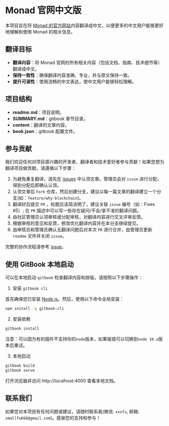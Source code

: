 
# Monad 官网中文版

本项目旨在将 [Monad 的官方网站](https://docs.monad.xyz/)内容翻译成中文，以便更多的中文用户能够更好地理解和使用 Monad 的相关信息。


## 翻译目标

- **翻译内容**：将 Monad 官网的所有相关内容（包括文档、指南、技术细节等）翻译成中文。
- **保持一致性**：确保翻译内容准确、专业，并与原文保持一致。
- **提升可读性**：使用流畅的中文表达，使中文用户能够轻松理解。


## 项目结构

- **readme.md**：项目说明。
- **SUMMARY.md**：gitbook 章节目录。
- **content**：翻译的文章内容。
- **book.json**：gitbook 配置文件。


## 参与贡献

我们欢迎任何对项目感兴趣的开发者、翻译者和技术爱好者参与贡献！如果您想为翻译项目做贡献，请遵循以下步骤：

1. 为避免重复翻译，请先在 [issues](https://github.com/monad-cn/docs/issues) 中认领文章。管理员会对 `issue` 进行分配，得到分配后即确认认领。
2. 认领文章后 `Fork` 仓库，然后创建分支，建议以每一篇文章的翻译建立一个分支(如：`feature/why-blockchain`)。
3. 翻译好后提交 `PR` ，标题应该简洁明了，建议关联 `issue` 编号（如：Fixes #5）; 在 `PR` 描述中可以写一些存在疑问/不会/拿不准的翻译问题。
4. 由社区管理员认领审核或分配审核，对翻译内容进行交叉评审反馈。
5. 根据审核的意见和反馈，修改优化翻译内容并在本分支继续提交。
6. 由审核员和管理员确认无翻译问题后对本次 `PR` 进行合并，由管理员更新 `readme` 文件并关闭 `issue`。

完整的协作流程请参考 [issue](https://github.com/monad-cn/docs/issues/5)。


## 使用 GitBook 本地启动

可以在本地启动 `gitbook` 检查翻译内容和排版，请按照以下步骤操作：

1. 安装 `gitbook cli`

首先确保您已安装 [Node.js](https://nodejs.org/)。然后，使用以下命令全局安装：

```bash
npm install -g gitbook-cli
```

2. 安装依赖

```bash
gitbook install
```

注意：可以因为有的插件不支持你的`node`版本，如果报错可以切换到`node 10.x`版本后重试。

3. 本地启动

```bash
gitbook build
gitbook serve
```

打开浏览器并访问 http://localhost:4000 查看本地文档。


## 联系我们

如果您对本项目有任何问题或建议，请随时联系我(微信: `xxxfu`, 邮箱: `smallfu666@gmail.com`)。感谢您的支持和参与！

